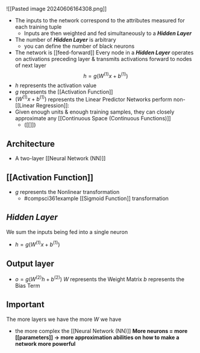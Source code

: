 ![[Pasted image 20240606164308.png]]
- The inputs to the network correspond to the attributes measured for each training tuple
	- Inputs are then weighted and fed simultaneously to a ***Hidden Layer***
- The number of ***Hidden Layer*** is arbitrary
	- you can define the number of black neurons
- The network is [[feed-forward]]
Every node in a ***Hidden Layer*** operates on activations preceding layer & transmits activations forward to nodes of next layer
$$h=g(W^{(1)}x+b^{(1)})$$
- $h$ represents the activation value
- $g$ represents the [[Activation Function]]
- $(W^{(1)}x+b^{(1)})$ represents the Linear Predictor
Networks perform non-[[Linear Regression]]:
- Given enough units & enough training samples, they can closely approximate any [[Continuous Space (Continuous Functions)]]
	- ([[]])
## Architecture
- A two-layer [[Neural Network (NN)]]
## [[Activation Function]]
- $g$ represents the Nonlinear transformation
	- #compsci361example [[Sigmoid Function]] transformation
## *Hidden Layer*
We sum the inputs being fed into a single neuron
- $h=g(W^{(1)}x+b^{(1)})$
## Output layer
- $o=g(W^{(2)}h+b^{(2)})$
$W$ represents the Weight Matrix
$b$ represents the Bias Term
## Important
The more layers we have the more $W$ we have
- the more complex the [[Neural Network (NN)]]
**More neurons = more [[parameters]] $\rightarrow$ more approximation abilities on how to make a network more powerful**